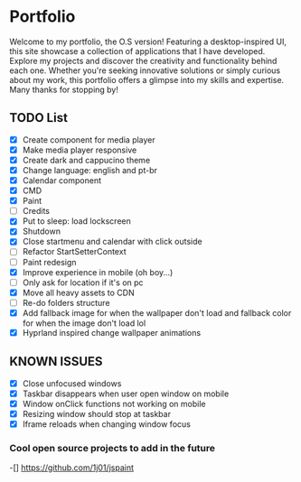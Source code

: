 # Portfolio

Welcome to my portfolio, the O.S version! Featuring a desktop-inspired UI, this site showcase a collection of applications that I have developed. Explore my projects and discover the creativity and functionality behind each one. Whether you're seeking innovative solutions or simply curious about my work, this portfolio offers a glimpse into my skills and expertise. Many thanks for stopping by!

## TODO List

- [x] Create component for media player
- [x] Make media player responsive
- [x] Create dark and cappucino theme
- [x] Change language: english and pt-br
- [x] Calendar component
- [x] CMD
- [x] Paint
- [ ] Credits
- [x] Put to sleep: load lockscreen
- [x] Shutdown
- [x] Close startmenu and calendar with click outside
- [ ] Refactor StartSetterContext
- [ ] Paint redesign
- [x] Improve experience in mobile (oh boy...)
- [ ] Only ask for location if it's on pc
- [x] Move all heavy assets to CDN
- [ ] Re-do folders structure
- [x] Add fallback image for when the wallpaper don't load and fallback color for when the image don't load lol
- [x] Hyprland inspired change wallpaper animations

## KNOWN ISSUES

- [x] Close unfocused windows
- [x] Taskbar disappears when user open window on mobile
- [x] Window onClick functions not working on mobile
- [x] Resizing window should stop at taskbar
- [x] Iframe reloads when changing window focus

### Cool open source projects to add in the future

-[] https://github.com/1j01/jspaint

